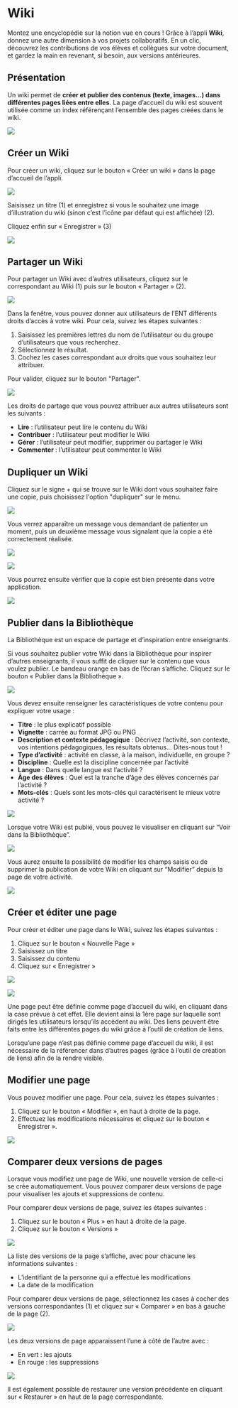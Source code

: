 # Wiki

Montez une encyclopédie sur la notion vue en cours ! Grâce à l’appli **Wiki**, donnez une autre dimension à vos projets collaboratifs. En un clic, découvrez les contributions de vos élèves et collègues sur votre document, et gardez la main en revenant, si besoin, aux versions antérieures.

## Présentation

Un wiki permet de **créer et publier des contenus \(texte, images…\) dans différentes pages liées entre elles**. La page d’accueil du wiki est souvent utilisée comme un index référençant l’ensemble des pages créées dans le wiki.

![](.gitbook/assets/wiki_presentation1-2-1%20%281%29%20%281%29.png)

## Créer un Wiki

Pour créer un wiki, cliquez sur le bouton « Créer un wiki » dans la page d’accueil de l’appli.

![](.gitbook/assets/w1-1-3-1-1%20%282%29.png)

Saisissez un titre \(1\) et enregistrez si vous le souhaitez une image d’illustration du wiki \(sinon c’est l’icône par défaut qui est affichée\) \(2\).

Cliquez enfin sur « Enregistrer » \(3\)

![](.gitbook/assets/w2-1-1-4%20%281%29%20%281%29.png)

## Partager un Wiki

Pour partager un Wiki avec d’autres utilisateurs, cliquez sur le correspondant au Wiki \(1\) puis sur le bouton « Partager » \(2\).

![](.gitbook/assets/wiki_1-1024x490-3-1%20%281%29%20%281%29.png)

Dans la fenêtre, vous pouvez donner aux utilisateurs de l’ENT différents droits d’accès à votre wiki. Pour cela, suivez les étapes suivantes :

1. Saisissez les premières lettres du nom de l’utilisateur ou du groupe d’utilisateurs que vous recherchez.
2. Sélectionnez le résultat.
3. Cochez les cases correspondant aux droits que vous souhaitez leur attribuer.

Pour valider, cliquez sur le bouton "Partager".

![](.gitbook/assets/wiki-1-1%20%281%29%20%281%29.png)

Les droits de partage que vous pouvez attribuer aux autres utilisateurs sont les suivants :

* **Lire** : l’utilisateur peut lire le contenu du Wiki
* **Contribuer** : l’utilisateur peut modifier le Wiki
* **Gérer** : l’utilisateur peut modifier, supprimer ou partager le Wiki
* **Commenter** : l’utilisateur peut commenter le Wiki

## Dupliquer un Wiki

Cliquez sur le signe + qui se trouve sur le Wiki dont vous souhaitez faire une copie, puis choisissez l'option "dupliquer" sur le menu.

![](.gitbook/assets/image%20%2817%29.png)

Vous verrez apparaître un message vous demandant de patienter un moment, puis un deuxième message vous signalant que la copie a été correctement réalisée.

![](.gitbook/assets/image%20%2811%29.png)

![](.gitbook/assets/image%20%287%29.png)

Vous pourrez ensuite vérifier que la copie est bien présente dans votre application.

![](.gitbook/assets/image%20%282%29.png)



## **Publier dans la Bibliothèque**

La Bibliothèque est un espace de partage et d’inspiration entre enseignants.

Si vous souhaitez publier votre Wiki dans la Bibliothèque pour inspirer d’autres enseignants, il vous suffit de cliquer sur le contenu que vous voulez publier. Le bandeau orange en bas de l’écran s’affiche. Cliquez sur le bouton « Publier dans la Bibliothèque ».

![](.gitbook/assets/image%20%2822%29.png)

Vous devez ensuite renseigner les caractéristiques de votre contenu pour expliquer votre usage :

*  **Titre** : le plus explicatif possible
*  **Vignette** : carrée au format JPG ou PNG
* **Description et contexte pédagogique** : Décrivez l’activité, son contexte, vos intentions pédagogiques, les résultats obtenus… Dites-nous tout ! 
* **Type d’activité** : activité en classe, à la maison, individuelle, en groupe ? 
* **Discipline** : Quelle est la discipline concernée par l’activité
* **Langue** : Dans quelle langue est l’activité ? 
* **Âge des élèves** : Quel est la tranche d’âge des élèves concernés par l’activité ? 
* **Mots-clés** : Quels sont les mots-clés qui caractérisent le mieux votre activité ? 

![](.gitbook/assets/image%20%2827%29.png)

Lorsque votre Wiki est publié, vous pouvez le visualiser en cliquant sur “Voir dans la Bibliothèque”.

![](.gitbook/assets/image%20%2824%29.png)

Vous aurez ensuite la possibilité de modifier les champs saisis ou de supprimer la publication de votre Wiki en cliquant sur “Modifier” depuis la page de votre activité. 

![](.gitbook/assets/image%20%2825%29.png)

## Créer et éditer une page

Pour créer et éditer une page dans le Wiki, suivez les étapes suivantes :

1. Cliquez sur le bouton « Nouvelle Page »
2. Saisissez un titre
3. Saisissez du contenu
4. Cliquez sur « Enregistrer »

![](.gitbook/assets/w4-2-1%20%281%29%20%281%29.png)

![](.gitbook/assets/wiki-editer-1024x539-2-2%20%282%29.png)

Une page peut être définie comme page d’accueil du wiki, en cliquant dans la case prévue à cet effet. Elle devient ainsi la 1ère page sur laquelle sont dirigés les utilisateurs lorsqu’ils accèdent au wiki. Des liens peuvent être faits entre les différentes pages du wiki grâce à l’outil de création de liens.

Lorsqu’une page n’est pas définie comme page d’accueil du wiki, il est nécessaire de la référencer dans d’autres pages \(grâce à l’outil de création de liens\) afin de la rendre visible.

## Modifier une page

Vous pouvez modifier une page. Pour cela, suivez les étapes suivantes :

1. Cliquez sur le bouton « Modifier », en haut à droite de la page.
2. Effectuez les modifications nécessaires et cliquez sur le bouton « Enregistrer ».

![](.gitbook/assets/wiki-modifier-1-1024x410-2-1-1%20%282%29.png)

## Comparer deux versions de pages

Lorsque vous modifiez une page de Wiki, une nouvelle version de celle-ci se crée automatiquement. Vous pouvez comparer deux versions de page pour visualiser les ajouts et suppressions de contenu.

Pour comparer deux versions de page, suivez les étapes suivantes :

1. Cliquez sur le bouton « Plus » en haut à droite de la page.
2. Cliquez sur le bouton « Versions »

![](.gitbook/assets/wiki-version-1-1024x451-2-1%20%282%29.png)

La liste des versions de la page s’affiche, avec pour chacune les informations suivantes :

* L’identifiant de la personne qui a effectué les modifications
* La date de la modification

Pour comparer deux versions de page, sélectionnez les cases à cocher des versions correspondantes \(1\) et cliquez sur « Comparer » en bas à gauche de la page \(2\).

![](.gitbook/assets/w21-1%20%281%29%20%281%29.png)

Les deux versions de page apparaissent l’une à côté de l’autre avec :

* En vert : les ajouts
* En rouge : les suppressions

![](.gitbook/assets/wiki-version-2-1024x467-1-1%20%281%29%20%281%29.png)

Il est également possible de restaurer une version précédente en cliquant sur « Restaurer » en haut de la page correspondante.

